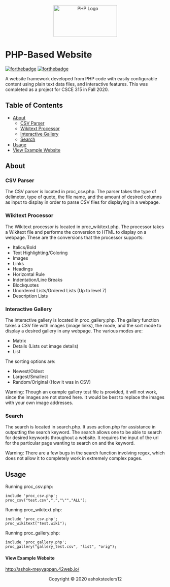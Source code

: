 <p align="center">
  <a href="https://www.vectorlogo.zone/logos/php/index.html"><img src="https://www.vectorlogo.zone/logos/php/php-ar21.svg" alt="PHP Logo" height="100" width="200"></a>
</p>

# PHP-Based Website

[![forthebadge](https://forthebadge.com/images/badges/uses-html.svg)](http://forthebadge.com)
[![forthebadge](https://forthebadge.com/images/badges/uses-css.svg)](http://forthebadge.com)

A website framework developed from PHP code with easily configurable content using plain text data files, and interactive features. This was completed as a project for CSCE 315 in Fall 2020. 

## Table of Contents

- [About](#about)
  - [CSV Parser](#csv-parser)
  - [Wikitext Processor](#wikitext-parser)
  - [Interactive Gallery](#interactive-gallery)
  - [Search](#search)
- [Usage](#usage)
- [View Example Website](#view-example-website)

## About

### CSV Parser

The CSV parser is located in proc_csv.php. The parser takes the type of delimeter, type of quote, the file name, and the amount of desired columns as input to display in order to parse CSV files for displaying in a webpage. 

### Wikitext Processor

The Wikitext processor is located in proc_wikitext.php. The processor takes a Wikitext file and performs the conversion to HTML to display on a webpage. These are the conversions that the processor supports:

- Italics/Bold
- Text Highlighting/Coloring
- Images
- Links
- Headings
- Horizontal Rule
- Indentation/Line Breaks
- Blockquotes
- Unordered Lists/Ordered Lists (Up to level 7)
- Description Lists

### Interactive Gallery

The interactive gallery is located in proc_gallery.php. The gallary function takes a CSV file with images (image links), the mode, and the sort mode to display a desired gallery in any webpage. The various modes are: 

- Matrix 
- Details (Lists out image details)
- List

The sorting options are:

- Newest/Oldest
- Largest/Smallest
- Random/Original (How it was in CSV)

Warning: Though an example gallery test file is provided, it will not work, since the images are not stored here. It would be best to replace the images with your own image addresses. 

### Search

The search is located in search.php. It uses action.php for assistance in outputting the search keyword. The search allows one to be able to search for desired keywords throughout a website. It requires the input of the url for the particular page wanting to search on and the keyword. 

Warning: There are a few bugs in the search function involving regex, which does not allow it to completely work in extremely complex pages.

## Usage

Running proc_csv.php: 
```
include 'proc_csv.php';
proc_csv("test.csv",",","\"","ALL");
```


Running proc_wikitext.php: 
```
include 'proc_csv.php';
proc_wikitext("test.wiki");
```


Running proc_gallery.php: 
```
include 'proc_gallery.php';
proc_gallery("gallery_test.csv", "list", "orig");
```

#### View Example Website

http://ashok-meyyappan.42web.io/

<p align="center">
  Copyright © 2020 ashoksteelers12
</p>
